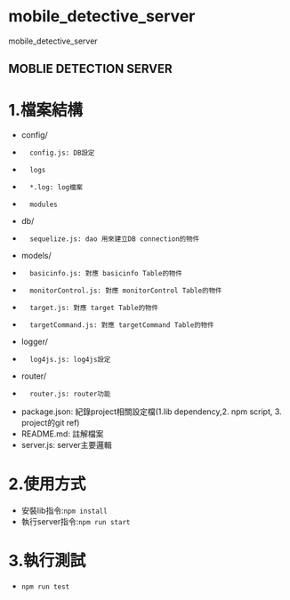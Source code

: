 # mobile_detective_server
mobile_detective_server
## MOBLIE DETECTION SERVER
#   1.檔案結構
+   config/
+       config.js: DB設定
+       logs
+       *.log: log檔案
+       modules
+   db/
+       sequelize.js: dao 用來建立DB connection的物件
+   models/
+       basicinfo.js: 對應 basicinfo Table的物件
+       monitorControl.js: 對應 monitorControl Table的物件
+       target.js: 對應 target Table的物件
+       targetCommand.js: 對應 targetCommand Table的物件
+   logger/
+       log4js.js: log4js設定
+   router/
+       router.js: router功能
+   package.json: 紀錄project相關設定檔(1.lib dependency,2. npm script, 3. project的git ref)
+   README.md: 註解檔案
+   server.js: server主要邏輯
#   2.使用方式
+   安裝lib指令:`npm install`
+   執行server指令:`npm run start`
#   3.執行測試 
+   `npm run test`

